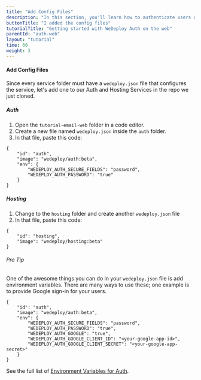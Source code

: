 ```yaml
---
title: "Add Config Files"
description: "In this section, you'll learn how to authenticate users on the web using the WeDeploy API Client."
buttonTitle: "I added the config files"
tutorialTitle: "Getting started with WeDeploy Auth on the web"
parentId: "auth-web"
layout: "tutorial"
time: 60
weight: 3
---
```


#### Add Config Files

Since every service folder must have a `wedeploy.json` file that configures the service, let's add one to our Auth and Hosting Services in the repo we just cloned.

##### Auth

1. Open the `tutorial-email-web` folder in a code editor.
2. Create a new file named `wedeploy.json` inside the `auth` folder.
3. In that file, paste this code:

```application/json
{
	"id": "auth",
	"image": "wedeploy/auth:beta",
	"env": {
		"WEDEPLOY_AUTH_SECURE_FIELDS": "password",
		"WEDEPLOY_AUTH_PASSWORD": "true"
	}
}
```

##### Hosting

1. Change to the `hosting` folder and create another `wedeploy.json` file
3. In that file, paste this code:

```application/json
{
	"id": "hosting",
	"image": "wedeploy/hosting:beta"
}
```

<aside>

###### <span class="icon-16-star"></span> Pro Tip

One of the awesome things you can do in your `wedeploy.json` file is add environment variables. There are many ways to use these; one example is to provide Google sign-in for your users.

```application/json
{
	"id": "auth",
	"image": "wedeploy/auth:beta",
	"env": {
		"WEDEPLOY_AUTH_SECURE_FIELDS": "password",
		"WEDEPLOY_AUTH_PASSWORD": "true",
		"WEDEPLOY_AUTH_GOOGLE": "true",
		"WEDEPLOY_AUTH_GOOGLE_CLIENT_ID": "<your-google-app-id>",
		"WEDEPLOY_AUTH_GOOGLE_CLIENT_SECRET": "<your-google-app-secret>"
	}
}
```

See the full list of <a href="/docs/auth/environment-variables.html" target="_blank">Environment Variables for Auth</a>.

</aside>
